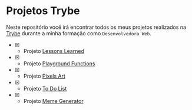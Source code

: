 # Projetos Trybe

Neste repositório você irá encontrar todos os meus projetos realizados na [Trybe](https://www.betrybe.com/) durante a minha formação como `Desenvolvedora Web`.

- [x] - Projeto [Lessons Learned](https://github.com/brunaCFreitas/trybe-projects/tree/main/fundamentos/lessons-learned)
- [x] - Projeto [Playground Functions]()
- [x] - Projeto [Pixels Art]()
- [x] - Projeto [To Do List]()
- [x] - Projeto [Meme Generator]()

